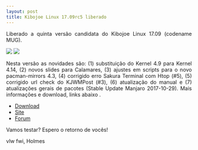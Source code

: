 ```yaml
---
layout: post
title: Kibojoe Linux 17.09rc5 liberado 
---
```


<p style="text-align: justify;">Liberado a quinta versão candidata do Kibojoe Linux 17.09 (codename MUG).</p>

<img src="http://www.auplod.com/u/oauldp9f6e5.png">

<img src="http://www.auplod.com/u/poalud9f6e9.png">

<p style="text-align: justify;">Nesta versão as novidades são: (1) substituição do Kernel 4.9 para Kernel 4.14, (2) novos slides para Calamares, (3) ajustes em scripts para o novo pacman-mirrors 4.3, (4) corrigido erro Sakura Terminal com Htop (#5), (5) corrigido url check do KJWMPost (#3), (6) atualização do manual e (7) atualizações gerais de pacotes (Stable Update Manjaro 2017-10-29). Mais informações e download, links abaixo .</p>

* [Download](http://kibojoe.org/download.html)
* [Site](http://kibojoe.org)
* [Forum](http://forum.kibojoe.org/home)

<p style="text-align: justify;">Vamos testar? Espero o retorno de vocês!</p>

vlw fwi, Holmes
